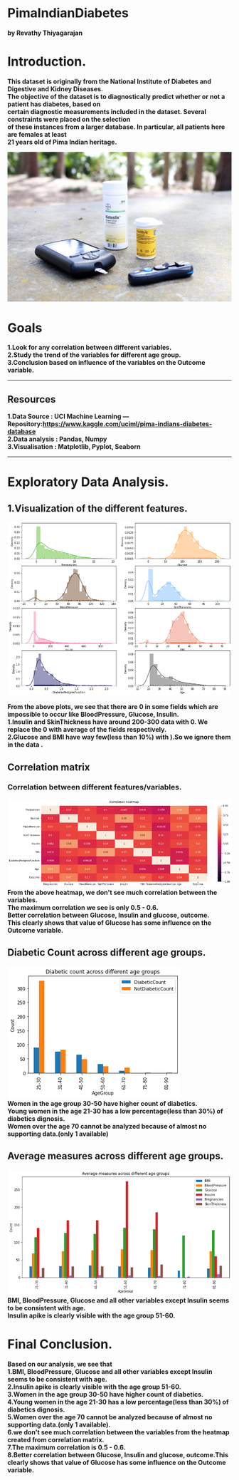 # PimaIndianDiabetes  

<b> by Revathy Thiyagarajan  

# Introduction.  

This dataset is originally from the National Institute of Diabetes and Digestive and Kidney Diseases.  
The objective of the dataset is to diagnostically predict whether or not a patient has diabetes, based on  
certain diagnostic  measurements included in the dataset. Several constraints were placed on the selection  
of these instances from a larger database. In particular, all patients here are females at least   
21 years old of Pima Indian heritage.  

![Diabetes](images/intro.jpg 'Diabetes')  

# Goals  
1.Look for any correlation between different variables.  
2.Study the trend of the variables for different age group.  
3.Conclusion based on influence of the variables on the Outcome variable.   

*** 
## Resources  
1.Data Source  : UCI Machine Learning — Repository:https://www.kaggle.com/uciml/pima-indians-diabetes-database   
2.Data analysis : Pandas, Numpy   
3.Visualisation : Matplotlib, Pyplot, Seaborn   
  
***
# Exploratory Data Analysis.  

## 1.Visualization of the different features.  
 
![Features](images/distplot.png 'Features')  
 
From the above plots, we see that there are 0 in some fields which are impossible to occur like BloodPressure, Glucose, Insulin.  
1.Insulin and SkinThickness have around 200-300 data with 0. We replace the 0 with average of the fields respectively.  
2.Glucose and BMI have way few(less than 10%) with ).So we ignore them in the data .  

## Correlation matrix  
### Correlation between different features/variables.   
![Correlation](images/heatmap.png 'Correlation')     
From the above heatmap, we don't see much correlation between the variables.  
The maximum correlation we see is only 0.5 - 0.6.   
Better correlation between Glucose, Insulin and glucose, outcome.  
This clearly shows that value of Glucose has some influence on the Outcome variable.  

## Diabetic Count across different age groups.  
![Diabetic Count](images/diabetic_count.png 'Diabetic Count')   
<b>Women in the age group 30-50 have higher count of diabetics.  
Young women in the age 21-30 has a low percentage(less than 30%) of diabetics dignosis.  
Women over the age 70 cannot be analyzed because of almost no supporting data.(only 1 available)</b>
  
## Average measures across different age groups.   
![Average measures](images/average_agegroup.png 'Average measures')   
<b>BMI, BloodPressure, Glucose and all other variables except Insulin seems to be consistent with age.  
Insulin apike  is clearly visible with the age group 51-60.  
</b>

# Final Conclusion.   
<b>Based on our analysis, we see that  
 <b>1.BMI, BloodPressure, Glucose and all other variables except Insulin seems to be consistent with age.    
    2.Insulin apike is clearly visible with the age group 51-60.    
    3.Women in the age group 30-50 have higher count of diabetics.  
    4.Young women in the age 21-30 has a low percentage(less than 30%) of diabetics dignosis.  
    5.Women over the age 70 cannot be analyzed because of almost no supporting data.(only 1 available).  
    6.we don't see much correlation between the variables from the heatmap created from correlation matrix.  
    7.The maximum correlation is 0.5 - 0.6.  
    8.Better correlation between Glucose, Insulin and glucose, outcome.This clearly shows that value of Glucose has some             influence on the Outcome variable.
    </b>
